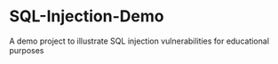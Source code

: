 # SQL-Injection-Demo
A demo project to illustrate SQL injection vulnerabilities for educational purposes
